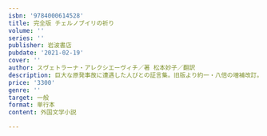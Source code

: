 ```yaml
---
isbn: '9784000614528'
title: 完全版 チェルノブイリの祈り
volume: ''
series: ''
publisher: 岩波書店
pubdate: '2021-02-19'
cover: ''
author: スヴェトラーナ・アレクシエーヴィチ／著 松本妙子／翻訳
description: 巨大な原発事故に遭遇した人びとの証言集。旧版より約一・八倍の増補改訂。ノーベル賞作品。解説=梨木香歩
price: '3300'
genre: ''
target: 一般
format: 単行本
content: 外国文学小説

---
```


